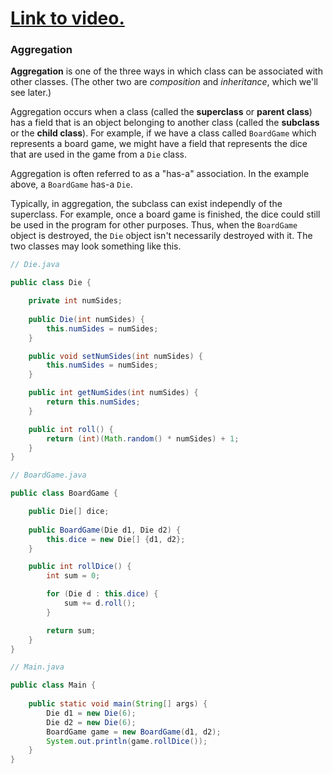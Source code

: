 # [Link to video.](https://www.youtube.com/watch?v=Jg23WYMN4qc&list=PLVD25niNi0BmTEl0Ek3UtHR41o5kURAh8)

### Aggregation

**Aggregation** is one of the three ways in which class can be associated with other classes. (The other two are *composition* and *inheritance*, which we'll see later.)

Aggregation occurs when a class (called the **superclass** or **parent class**) has a field that is an object belonging to another class (called the **subclass** or the **child class**). For example, if we have a class called `BoardGame` which represents a board game, we might have a field that represents the dice that are used in the game from a `Die` class.

Aggregation is often referred to as a "has-a" association. In the example above, a `BoardGame` has-a `Die`. 

Typically, in aggregation, the subclass can exist independly of the superclass. For example, once a board game is finished, the dice could still be used in the program for other purposes. Thus, when the `BoardGame` object is destroyed, the `Die` object isn't necessarily destroyed with it. The two classes may look something like this.

```java
// Die.java

public class Die {

    private int numSides;
    
    public Die(int numSides) {
        this.numSides = numSides;
    }

    public void setNumSides(int numSides) {
        this.numSides = numSides;
    }

    public int getNumSides(int numSides) {
        return this.numSides;
    }

    public int roll() {
        return (int)(Math.random() * numSides) + 1;
    } 
}
```

```java
// BoardGame.java

public class BoardGame {

    public Die[] dice;
  
    public BoardGame(Die d1, Die d2) {
        this.dice = new Die[] {d1, d2};
    }

    public int rollDice() {
        int sum = 0;

        for (Die d : this.dice) {
            sum += d.roll();
        }

        return sum;
    } 
}
```


```java
// Main.java

public class Main {
  
    public static void main(String[] args) {
        Die d1 = new Die(6);
        Die d2 = new Die(6);
        BoardGame game = new BoardGame(d1, d2);
        System.out.println(game.rollDice());
    }
} 
```
